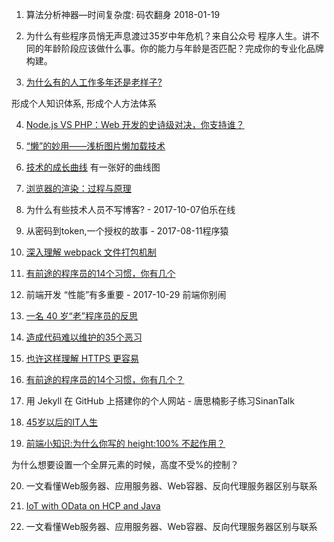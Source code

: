 1. 算法分析神器—时间复杂度: 码农翻身 2018-01-19

2. 为什么有些程序员悄无声息渡过35岁中年危机？来自公众号 程序人生。讲不同的年龄阶段应该做什么事。你的能力与年龄是否匹配？完成你的专业化品牌构建。

3. [为什么有的人工作多年还是老样子?](www.jianshu.com/p/a5265c8e0ff8)

形成个人知识体系, 形成个人方法体系

4. [Node.js VS PHP：Web 开发的史诗级对决，你支持谁？](https://www.oschina.net/news/91783/node-js-vs-php)

5. [“懒”的妙用——浅析图片懒加载技术](http://mp.weixin.qq.com/s/JYglEGYN9tnGpDg7ARPx7w)

6. [技术的成长曲线](zhangtielei.com/posts/blog-growth-curve.html) 有一张好的曲线图

7. [浏览器的渲染：过程与原理](zhuanlan.zhihu.com/p/29418126)

8. 为什么有些技术人员不写博客? - 2017-10-07伯乐在线

9. 从密码到token,一个授权的故事 - 2017-08-11程序猿

10. [深入理解 webpack 文件打包机制](https://github.com/happylindz/blog/issues/6)

11. [有前途的程序员的14个习惯，你有几个](www.techug.com/post/good-programmer-good-habit.html)

12. 前端开发 “性能”有多重要 - 2017-10-29 前端你别闹

13. [一名 40 岁“老”程序员的反思](https://www.oschina.net/news/84850/reflections-of-an-old-programmer)

14. [造成代码难以维护的35个恶习](https://www.linkedin.com/pulse/avoid-35-habits-lead-unmaintainable-code-christian-maioli-mackeprang)

15. [也许这样理解 HTTPS 更容易](showme.codes/2017-02-20/understand-https/)

16. [有前途的程序员的14个习惯，你有几个？](www.techug.com/post/good-programmer-good-habit.html)

17. 用 Jekyll 在 GitHub 上搭建你的个人网站 - 唐思楠影子练习SinanTalk

18. [45岁以后的IT人生](www.ruanyifeng.com/blog/2017/06/life-after-45.html)

19. [前端小知识:为什么你写的 height:100% 不起作用？](https://segmentfault.com/a/1190000012707337)

为什么想要设置一个全屏元素的时候，高度不受%的控制？

20. 一文看懂Web服务器、应用服务器、Web容器、反向代理服务器区别与联系

21. [IoT with OData on HCP and Java](https://blogs.sap.com/2016/04/25/iot-with-odata-on-hcp-and-java/)

22. 一文看懂Web服务器、应用服务器、Web容器、反向代理服务器区别与联系

